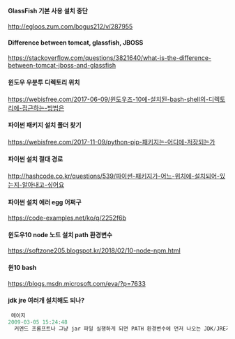#### GlassFish 기본 사용 설치 중단
http://egloos.zum.com/bogus212/v/287955
#### Difference between tomcat, glassfish, JBOSS
https://stackoverflow.com/questions/3821640/what-is-the-difference-between-tomcat-jboss-and-glassfish
#### 윈도우 우분투 디렉토리 위치
https://webisfree.com/2017-06-09/윈도우즈-10에-설치된-bash-shell의-디렉토리에-접근하는-방법은
#### 파이썬 패키지 설치 폴더 찾기
https://webisfree.com/2017-11-09/python-pip-패키지는-어디에-저장되는가
#### 파이썬 설치 절대 경로
http://hashcode.co.kr/questions/539/파이썬-패키지가-어느-위치에-설치되어-있는지-알아내고-싶어요
#### 파이썬 설치 에러 egg 어쩌구
https://code-examples.net/ko/q/2252f6b
#### 윈도우10 node 노드 설치 path 환경변수
https://softzone205.blogspot.kr/2018/02/10-node-npm.html
#### 윈10 bash
https://blogs.msdn.microsoft.com/eva/?p=7633
#### jdk jre 여러개 설치해도 되나?
````java
 메이지  
2009-03-05 15:24:48 
  커멘드 프롬프트나 그냥 jar 파일 실행하게 되면 PATH 환경변수에 먼저 나오는 JDK/JRE가 실행됩니다. CLASSPATH JAVA_HOME 변수를 사용하는 프로그램 실행하는거 아니면 안잡으셔도 관계 없습니다. 
````
